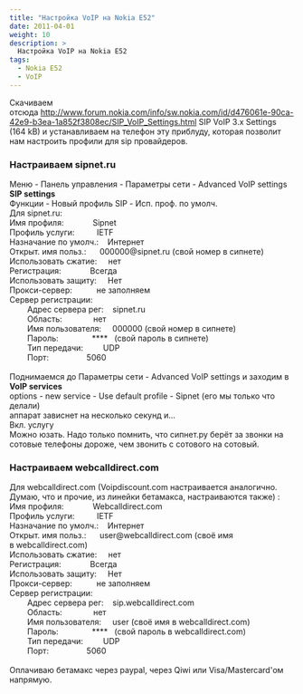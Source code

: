```yaml
---
title: "Настройка VoIP на Nokia E52"
date: 2011-04-01
weight: 10
description: >
  Настройка VoIP на Nokia E52
tags:
  - Nokia E52
  - VoIP
---
```


<p>Скачиваем отсюда <a href="http://www.forum.nokia.com/info/sw.nokia.com/id/d476061e-90ca-42e9-b3ea-1a852f3808ec/SIP_VoIP_Settings.html">http://www.forum.nokia.com/info/sw.nokia.com/id/d476061e-90ca-42e9-b3ea-1a852f3808ec/SIP_VoIP_Settings.html</a> SIP VoIP 3.x Settings (164 kB) и устанавливаем на телефон эту приблуду, которая позволит нам настроить профили для sip провайдеров.</p>
<div>
<h3><a id="астраиваем sipnet.ru" name="астраиваем sipnet.ru"></a>Настраиваем sipnet.ru</h3>
<div>Меню - Панель управления - Параметры сети - Advanced VoIP settings</div>
<div><strong>SIP settings</strong></div>
<div>Функции - Новый профиль SIP - Исп. проф. по умолч.</div>
<div>Для sipnet.ru:</div>
<div>Имя профиля:             Sipnet</div>
<div>Профиль услуги:          IETF</div>
<div>Назначание по умолч.:    Интернет</div>
<div>Открыт. имя польз.:      000000@sipnet.ru (свой номер в сипнете)</div>
<div>Использовать сжатие:     нет</div>
<div>Регистрация:             Всегда</div>
<div>Использовать защиту:     Нет</div>
<div>Прокси-сервер:           не заполняем</div>
<div>Сервер регистрации:</div>
<div>        Адрес сервера рег:    sipnet.ru</div>
<div>        Область:              нет</div>
<div>        Имя пользователя:     000000 (свой номер в сипнете)</div>
<div>        Пароль:               ****   (свой пароль в сипнете)</div>
<div>        Тип передачи:         UDP</div>
<div>        Порт:                 5060</div>
<div>
<div> </div>
</div>
<div>Поднимаемся до Параметры сети - Advanced VoIP settings и заходим в</div>
<div><strong>VoIP services</strong></div>
<div>options - new service - Use default profile - Sipnet (его мы только что делали)</div>
<div>аппарат зависнет на несколько секунд и...</div>
<div>Вкл. услугу</div>
<div>Можно юзать. Надо только помнить, что сипнет.ру берёт за звонки на сотовые телефоны дороже, чем звонить с сотового на сотовый.</div>
<div>
<h3><a id="Настраиваем webcalldirect.com" name="Настраиваем webcalldirect.com"></a>Настраиваем webcalldirect.com</h3>
<div>Для webcalldirect.com (Voipdiscount.com настраивается аналогично. Думаю, что и прочие, из линейки бетамакса, настраиваются также) :</div>
<div>Имя профиля:             Webcalldirect.com</div>
<div>Профиль услуги:          IETF</div>
<div>Назначание по умолч.:    Интернет</div>
<div>Открыт. имя польз.:      user@webcalldirect.com (своё имя в webcalldirect.com)</div>
<div>Использовать сжатие:     нет</div>
<div>Регистрация:             Всегда</div>
<div>Использовать защиту:     Нет</div>
<div>Прокси-сервер:           не заполняем</div>
<div>Сервер регистрации:</div>
<div>        Адрес сервера рег:    sip.webcalldirect.com</div>
<div>        Область:              нет</div>
<div>        Имя пользователя:     user (своё имя в webcalldirect.com)</div>
<div>        Пароль:               ****   (свой пароль в webcalldirect.com)</div>
<div>        Тип передачи:         UDP</div>
<div>        Порт:                 5060</div>
<div>
<div> </div>
<div>Оплачиваю бетамакс через paypal, через Qiwi или Visa/Mastercard'ом напрямую.</div>
</div>
</div>
</div>
<p> </p>
